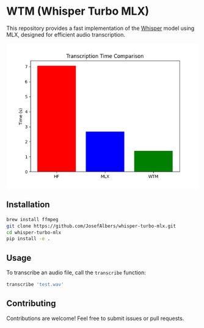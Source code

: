 # WTM (Whisper Turbo MLX)

This repository provides a fast implementation of the [Whisper](openai/whisper-large-v3-turbo) model using MLX, designed for efficient audio transcription.

![Alt text](https://raw.githubusercontent.com/JosefAlbers/whisper-turbo-mlx/main/assets/benchmark.png)

## Installation

```zsh
brew install ffmpeg
git clone https://github.com/JosefAlbers/whisper-turbo-mlx.git
cd whisper-turbo-mlx
pip install -e .
```

## Usage

To transcribe an audio file, call the `transcribe` function:

```zsh
transcribe 'test.wav'
```

## Contributing

Contributions are welcome! Feel free to submit issues or pull requests.
